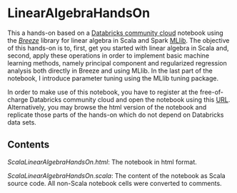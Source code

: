 # LinearAlgebraHandsOn
This a hands-on based on a [Databricks community cloud](https://community.cloud.databricks.com) notebook using the [*Breeze*](https://github.com/scalanlp/breeze/) library for linear algebra in Scala and Spark [MLlib](https://spark.apache.org/docs/latest/mllib-guide.html). The objective of this hands-on is to, first, get you started with linear algebra in Scala and, second, apply these operations in order to implement basic machine learning methods, namely principal component and regularized regression analysis both directly in Breeze and using MLlib. In the last part of the notebook, I introduce parameter tuning using the MLlib tuning package. 

In order to make use of this notebook, you have to register at the free-of-charge Databricks community cloud and open the notebook using this [URL](https://databricks-prod-cloudfront.cloud.databricks.com/public/4027ec902e239c93eaaa8714f173bcfc/8623654525287098/4373605817327958/8746817301327119/latest.html). Alternatively, you may browse the html version of the notebook and replicate those parts of the hands-on which do not depend on Databricks data sets. 

## Contents

*ScalaLinearAlgebraHandsOn.html*: The notebook in html format.

*ScalaLinearAlgebraHandsOn.scala*: The content of the notebook as Scala source code. All non-Scala notebook cells were converted to comments.
